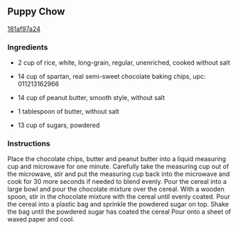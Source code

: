 ## Puppy Chow

[181af97a24](http://www.food.com/recipe/puppy-chow-431706)

### Ingredients

 - 2 cup of rice, white, long-grain, regular, unenriched, cooked without salt

 - 14 cup of spartan, real semi-sweet chocolate baking chips, upc: 011213162966

 - 14 cup of peanut butter, smooth style, without salt

 - 1 tablespoon of butter, without salt

 - 13 cup of sugars, powdered

### Instructions

Place the chocolate chips, butter and peanut butter into a liquid measuring cup and microwave for one minute. Carefully take the measuring cup out of the microwave, stir and put the measuring cup back into the microwave and cook for 30 more seconds if needed to blend evenly. Pour the cereal into a large bowl and pour the chocolate mixture over the cereal. With a wooden spoon, stir in the chocolate mixture with the cereal until evenly coated. Pour the cereal into a plastic bag and sprinkle the powdered sugar on top. Shake the bag until the powdered sugar has coated the cereal Pour onto a sheet of waxed paper and cool.